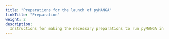 ```yaml
---
title: "Preparations for the launch of pyMANGA"
linkTitle: "Preparation"
weight: 2
description:
  Instructions for making the necessary preparations to run pyMANGA in the different operating systems. 
---
```


